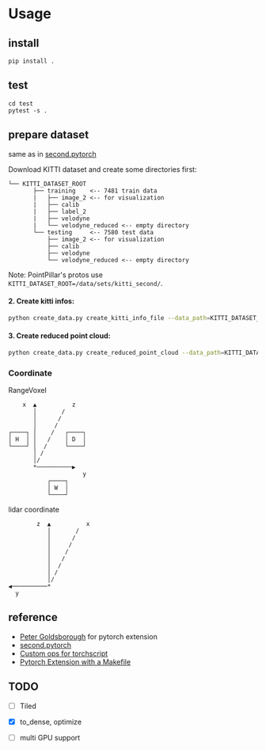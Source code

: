 # Usage

## install

```
pip install .
```

## test

<!-- - Run output and gradient checks on the code by running `python check.py `. -->
```
cd test
pytest -s .
```


## prepare dataset

same as in [second.pytorch](https://github.com/nutonomy/second.pytorch)

Download KITTI dataset and create some directories first:

```plain
└── KITTI_DATASET_ROOT
       ├── training    <-- 7481 train data
       |   ├── image_2 <-- for visualization
       |   ├── calib
       |   ├── label_2
       |   ├── velodyne
       |   └── velodyne_reduced <-- empty directory
       └── testing     <-- 7580 test data
           ├── image_2 <-- for visualization
           ├── calib
           ├── velodyne
           └── velodyne_reduced <-- empty directory
```

Note: PointPillar's protos use ```KITTI_DATASET_ROOT=/data/sets/kitti_second/```.

#### 2. Create kitti infos:

```bash
python create_data.py create_kitti_info_file --data_path=KITTI_DATASET_ROOT
```

#### 3. Create reduced point cloud:

```bash
python create_data.py create_reduced_point_cloud --data_path=KITTI_DATASET_ROOT
```


### Coordinate

RangeVoxel

```
    x  ▲          z
       │       /
       │      /
       │     /
┌────┐ │    /   ┌────┐
│ H  │ │   /    │ D  │
└────┘ │  /     └────┘
       │ /
       │/
       *──────────▶
                     y
           ┌────┐
           │ W  │
           └────┘
```

lidar coordinate

```
        z  ▲          x
           │       /
           │      /
           │     /
           │    /
           │   /
           │  /
           │ /
           │/
◀──────────*
  y
```

## reference

- [Peter Goldsborough](https://github.com/goldsborough) for pytorch extension
- [second.pytorch](https://github.com/nutonomy/second.pytorch/)
- [Custom ops for torchscript](https://brsoff.github.io/tutorials/advanced/torch_script_custom_ops.html#extending-torchscript-with-custom-c-operators)
- [Pytorch Extension with a Makefile](https://chrischoy.github.io/research/pytorch-extension-with-makefile/)


## TODO

- [ ] Tiled
- [x] to_dense, optimize
- [ ] multi GPU support

